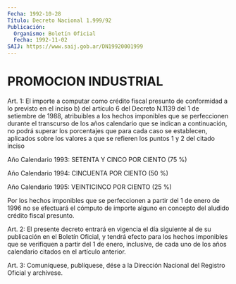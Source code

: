 ```yaml
---
Fecha: 1992-10-28
Título: Decreto Nacional 1.999/92
Publicación:
  Organismo: Boletín Oficial
  Fecha: 1992-11-02
SAIJ: https://www.saij.gob.ar/DN19920001999
---
```

# PROMOCION INDUSTRIAL

<a id="1"></a>
Art.  1: El importe a computar como crédito fiscal presunto de conformidad  a  lo  previsto  en  el  inciso  b) del artículo 6 del Decreto  N.1139  del  1  de  setiembre de 1988, atribuibles  a  los hechos imponibles que se perfeccionen  durante el transcurso de los años  calendario que se indican a continuación,  no  podrá  superar los porcentajes  que  para cada caso se establecen, aplicados sobre los valores a que se refieren  los  puntos  1 y 2 del citado inciso

Año  Calendario  1993:  SETENTA  Y  CINCO  POR CIENTO  (75  %)

Año Calendario 1994: CINCUENTA POR CIENTO (50 %)

Año Calendario 1995: VEINTICINCO POR CIENTO (25 %)

Por los hechos imponibles que se perfeccionen  a  partir  del 1 de enero  de  1996  no  se  efectuará  el cómputo de importe alguno en concepto del aludido crédito fiscal presunto.

<a id="2"></a>
Art.  2:  El  presente  decreto  entrará  en  vigencia  el día siguiente  al  de  su  publicación  en el Boletín Oficial, y tendrá efecto para los hechos imponibles que  se verifiquen a partir del 1 de enero, inclusive, de cada uno de los  años calendario citados en el artículo anterior.

<a id="3"></a>
Art.  3: Comuníquese, publíquese, dése a la Dirección Nacional del Registro Oficial y archívese.